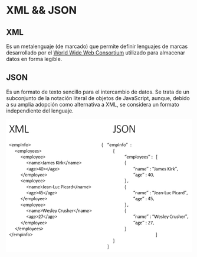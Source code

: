 # XML && JSON

## XML

Es un metalenguaje (de marcado) que permite definir lenguajes de marcas desarrollado por el [World Wide Web Consortium](https://www.w3.org/) utilizado para almacenar datos en forma legible.

## JSON

Es un formato de texto sencillo para el intercambio de datos. Se trata de un subconjunto de la notación literal de objetos de JavaScript, aunque, debido a su amplia adopción como alternativa a XML, se considera un formato independiente del lenguaje.

![XML&&JSON](../Images/XML%26%26JSON.png)
